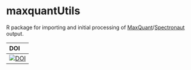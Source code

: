 # maxquantUtils

R package for importing and initial processing of [MaxQuant](https://maxquant.org)/[Spectronaut](https://biognosys.com/shop/spectronaut) output.

| DOI |
|:----|
| [![DOI](https://zenodo.org/badge/DOI/10.5281/zenodo.4536603.svg)](https://doi.org/10.5281/zenodo.4536603) |
